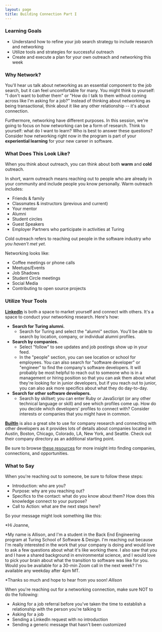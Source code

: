 ```yaml
---
layout: page
title: Building Connection Part I
---
```


### Learning Goals
* Understand how to refine your job search strategy to include research and networking
* Utilize tools and strategies for successful outreach
* Create and execute a plan for your own outreach and networking this week  

### Why Network?
You'll hear us talk about networking as an essential component to the job search, but it can feel uncomfortable for many. You might think to yourself: "I don't want to bother them" or "How do I talk to them without coming across like I'm asking for a job?" Instead of thinking about networking as being transactional, think about it like any other relationship -- it's about connection. 

Furthermore, networking have different purposes. In this session, we're going to focus on how networking can be a form of research. Think to yourself: what do I want to learn? Who is best to answer these questions? Consider how networking right now in the program is part of your **experiential learning** for your new career in software.

### What Does This Look Like?
When you think about outreach, you can think about both **warm** and **cold** outreach. 

In short, warm outreach means reaching out to people who are already in your community and include people you know personally. Warm outreach includes:

* Friends & family
* Classmates & instructors (previous and current)
* Your mentor 
* Alumni
* Student circles
* Guest Speakers
* Employer Partners who participate in activities at Turing

Cold outreach refers to reaching out people in the software industry *who you haven't met yet.*

Networking looks like:

* Coffee meetings or phone calls
* Meetups/Events
* Job Shadows
* Student Circle meetings
* Social Media
* Contributing to open source projects

### Utilize Your Tools
**[LinkedIn](https://www.linkedin.com)** is both a space to market yourself and connect with others. It's a space to conduct your networking research. Here's how:

* **Search for Turing alumni.**
   * Search for Turing and select the "alumni" section. You'll be able to search by location, company, or individual alumni profiles. 
* **Search by companies.** 
   * Select "follow" to see updates and job postings show up in your feed.
   * In the "people" section, you can see location or school for employees. You can also search for "software developer" or "engineer" to find the company's software developers. It will probably be most helpful to reach out to someone who is in a management or hiring position so that you can ask them about what they're looking for in junior developers, but if you reach out to junior, you can also ask more specifics about what they do day-to-day.
* **Search for other software developers.**
   * Search by skillset; you can enter Ruby or JavaScript (or any other technical language or skill) and see which profiles come up. How do you decide which developers' profiles to connect with? Consider interests or companies that you might have in common.

**[BuiltIn](https://builtin.com/)** is also a great site to use for company research and connecting with other developers as it provides lots of details about companies located in Austin, Boston, Chicago, Colorado, LA, New York, and Seattle. Check out their company directory as an additional starting point. 

Be sure to browse [these resources](/resources/finding_opportunities) for more insight into finding companies, connections, and opportunities. 

### What to Say
When you're reaching out to someone, be sure to follow these steps:

* Introduction: who are you?
* Purpose: why are you reaching out?
* Specifics to the contact: what do you know about them? How does this knowledge connect to your purpose?
* Call to Action: what are the next steps here?

So your message might look something like this: 

*Hi Joanne,

*My name is Allison, and I'm a student in the Back End Engineering program at Turing School of Software & Design. I'm reaching out because I'm really interested in the work that your company is doing and would love to ask a few questions about what it's like working there. I also saw that you and I have a shared background in environmental science, and I would love to pick your brain about what the transition to software was like for you. Would you be available for a 30-min Zoom call in the next week? I'm available any weekday after 4pm MT. 

*Thanks so much and hope to hear from you soon!
*Allison*

When you're reaching out for a networking connection, make sure NOT to do the following: 

* Asking for a job referral before you've taken the time to establish a relationship with the person you're talking to
* Asking for a job
* Sending a LinkedIn request with no introduction
* Sending a generic message that hasn't been customized

###
